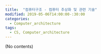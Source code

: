 ```yaml
---
title:  "컴퓨터구조 - 컴퓨터 추상화 및 관련 기술"
modified: 2019-05-06T14:00:00-:30:00
categories:
  - Computer_architecture
tags:
  - CS, Computer_architecture
---
```


(No contents)
